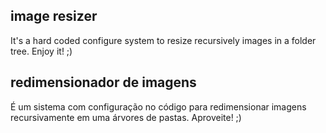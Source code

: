 ## image resizer

It's a hard coded configure system to resize recursively images in a folder tree.
Enjoy it! ;)

## redimensionador de imagens
É um sistema com configuração no código para redimensionar imagens recursivamente em uma árvores de pastas.
Aproveite! ;)
